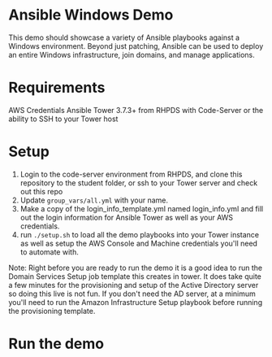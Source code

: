 # Ansible Windows Demo
This demo should showcase a variety of Ansible playbooks against a Windows environment.  Beyond just patching, Ansible can be used to deploy an entire Windows infrastructure, join domains, and manage applications.

# Requirements
AWS Credentials
Ansible Tower 3.7.3+ from RHPDS with Code-Server or the ability to SSH to your Tower host

# Setup
1. Login to the code-server environment from RHPDS, and clone this repository to the student folder, or ssh to your Tower server and check out this repo 
2. Update `group_vars/all.yml` with your name.
3. Make a copy of the login_info_template.yml named login_info.yml and fill out the login information for Ansible Tower as well as your AWS credentials.
4. run `./setup.sh` to load all the demo playbooks into your Tower instance as well as setup the AWS Console and Machine credentials you'll need to automate with.

Note: Right before you are ready to run the demo it is a good idea to run the Domain Services Setup job template this creates in tower.  It does take quite a few minutes for the provisioning and setup of the Active Directory server so doing this live is not fun.  If you don't need the AD server, at a minimum you'll need to run the Amazon Infrastructure Setup playbook before running the provisioning template.

# Run the demo